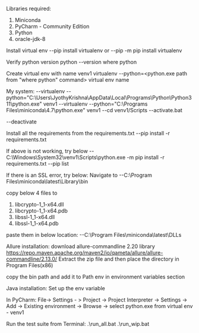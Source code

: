 Libraries required:
1. Miniconda
2. PyCharm - Community Edition
3. Python
4. oracle-jdk-8


Install virtual env
--pip install virtualenv
or
--pip -m pip install virtualenv

Verify python version
python --version
where python


Create virtual env with name venv1
virtualenv --python=<python.exe path from "where python" command> virtual env name

My system:
--virtualenv --python="C:\Users\JyothyKrishna\AppData\Local\Programs\Python\Python311\python.exe" venv1
--virtualenv --python="C:\Programs Files\miniconda\4.7\python.exe" venv1
--cd venv1/Scripts
--activate.bat

--deactivate

Install all the requirements from the requirements.txt
--pip install -r requirements.txt

If above is not working, try below
--C:\Windows\System32\venv1\Scripts\python.exe -m pip install -r requirements.txt
--pip list

If there is an SSL error, try below:
Navigate to
--C:\Program Files\miniconda\latest\Library\bin

copy below 4 files to
1. libcrypto-1_1-x64.dll
2. libcrypto-1_1-x64.pdb
3. libssl-1_1-x64.dll
4. libssl-1_1-x64.pdb

paste them in below location:
--C:\Program Files\miniconda\latest\DLLs


Allure installation:
download allure-commandline 2.20 library
https://repo.maven.apache.org/maven2/io/qameta/allure/allure-commandline/2.13.0/
Extract the zip file and then place the directory in Program Files(x86)

copy the bin path and add it to Path env in environment variables section


Java installation:
Set up the env variable

In PyCharm:
File-> Settings - > Project -> Project Interpreter -> Settings -> Add -> Existing environment -> Browse ->
select python.exe from virtual env - venv1

Run the test suite from Terminal:
.\run_all.bat
.\run_wip.bat
